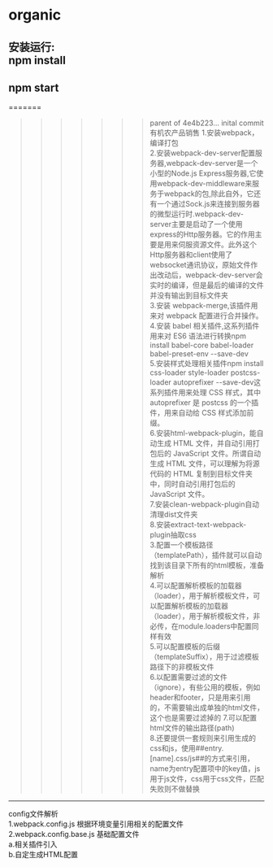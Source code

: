 # organic
安装运行:<br>
npm install
---------------------
npm start
-------------------------------
=======
>>>>>>> parent of 4e4b223... inital commit
有机农产品销售
1.安装webpack，编译打包<br>
2.安装webpack-dev-server配置服务器,webpack-dev-server是一个小型的Node.js Express服务器,它使用webpack-dev-middleware来服务于webpack的包,除此自外，它还有一个通过Sock.js来连接到服务器的微型运行时.webpack-dev-server主要是启动了一个使用express的Http服务器。它的作用主要是用来伺服资源文件。此外这个Http服务器和client使用了websocket通讯协议，原始文件作出改动后，webpack-dev-server会实时的编译，但是最后的编译的文件并没有输出到目标文件夹<br>
3.安装 webpack-merge,该插件用来对 webpack 配置进行合并操作。<br>
4.安装 babel 相关插件,这系列插件用来对 ES6 语法进行转换npm install babel-core babel-loader babel-preset-env --save-dev<br>
5.安装样式处理相关插件npm install css-loader style-loader postcss-loader autoprefixer --save-dev这系列插件用来处理 CSS 样式，其中 autoprefixer 是 postcss 的一个插件，用来自动给 CSS 样式添加前缀。<br>
6.安装html-webpack-plugin，能自动生成 HTML 文件，并自动引用打包后的 JavaScript 文件。所谓自动生成 HTML 文件，可以理解为将源代码的 HTML 复制到目标文件夹中，同时自动引用打包后的 JavaScript 文件。<br>
7.安装clean-webpack-plugin自动清理dist文件夹<br>
8.安装extract-text-webpack-plugin抽取css<br>
3.配置一个模板路径（templatePath），插件就可以自动找到该目录下所有的html模板，准备解析<br>
4.可以配置解析模板的加载器（loader），用于解析模板文件，可以配置解析模板的加载器（loader），用于解析模板文件，非必传，在module.loaders中配置同样有效<br>
5.可以配置模板的后缀（templateSuffix），用于过滤模板路径下的非模板文件<br>
6.以配置需要过滤的文件（ignore），有些公用的模板，例如header和footer，只是用来引用的，不需要输出成单独的html文件，这个也是需要过滤掉的
7.可以配置html文件的输出路径(path)<br>
8.还要提供一套规则来引用生成的css和js，使用##entry.[name].css/js##的方式来引用，name为entry配置项中的key值，js用于js文件，css用于css文件，匹配失败则不做替换<br>

-------------------------------------------------

config文件解析<br>
1.webpack.config.js   根据环境变量引用相关的配置文件<br>
2.webpack.config.base.js   基础配置文件<br>
a.相关插件引入<br>
b.自定生成HTML配置<br>